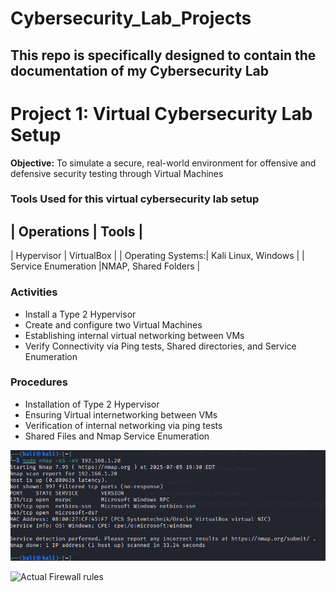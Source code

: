 # Cybersecurity_Lab_Projects
This repo is specifically designed to contain the documentation of my Cybersecurity Lab 
---

# Project 1: Virtual Cybersecurity Lab Setup 

**Objective:** To simulate a secure, real-world environment for offensive and defensive security testing through Virtual Machines

### Tools Used for this virtual cybersecurity lab setup

| Operations    |  Tools    |
---------------------------------
| Hypervisor    | VirtualBox  |
| Operating Systems:|  Kali Linux, Windows |
| Service Enumeration |NMAP, Shared Folders |

### Activities

- Install a Type 2 Hypervisor
- Create and configure two  Virtual Machines
- Establishing internal virtual networking between VMs
- Verify Connectivity via Ping tests, Shared directories, and Service Enumeration

### Procedures
- Installation of Type 2 Hypervisor  
- Ensuring Virtual internetworking between VMs
- Verification of internal networking via ping tests
- Shared Files and Nmap Service Enumeration 

![bhh](3rd-nmap-capture.png)

<img width="1366" height="721" alt="Actual Firewall rules" src="https://github.com/user-attachments/assets/32c3db7b-5e6a-4854-806c-9b09334e2cb9" />

